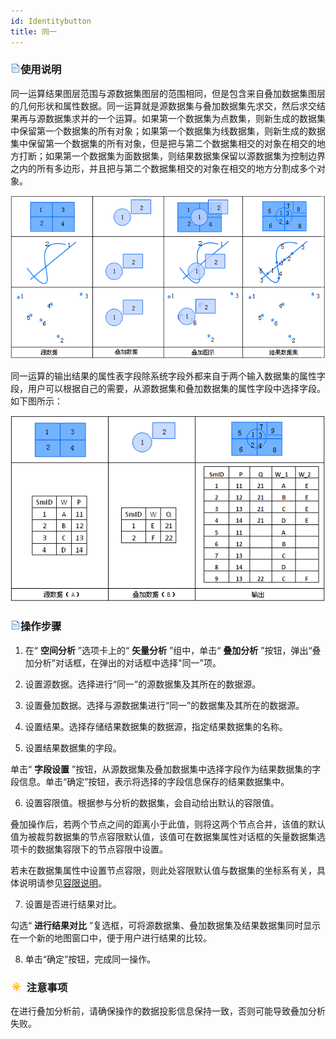 ```yaml
---
id: Identitybutton
title: 同一
---
```



### ![](../../../img/read.gif)使用说明

同一运算结果图层范围与源数据集图层的范围相同，但是包含来自叠加数据集图层的几何形状和属性数据。同一运算就是源数据集与叠加数据集先求交，然后求交结果再与源数据集求并的一个运算。如果第一个数据集为点数集，则新生成的数据集中保留第一个数据集的所有对象；如果第一个数据集为线数据集，则新生成的数据集中保留第一个数据集的所有对象，但是把与第二个数据集相交的对象在相交的地方打断；如果第一个数据集为面数据集，则结果数据集保留以源数据集为控制边界之内的所有多边形，并且把与第二个数据集相交的对象在相交的地方分割成多个对象。
 
![](img/identitybuttonoperation.png)  
  
同一运算的输出结果的属性表字段除系统字段外都来自于两个输入数据集的属性字段，用户可以根据自己的需要，从源数据集和叠加数据集的属性字段中选择字段。如下图所示：

![](img/identitybuttonproperty.png)     

### ![](../../../img/read.gif)操作步骤

  1. 在“ **空间分析** ”选项卡上的“ **矢量分析** ”组中，单击“ **叠加分析** ”按钮，弹出“叠加分析”对话框，在弹出的对话框中选择"同一"项。

  2. 设置源数据。选择进行“同一”的源数据集及其所在的数据源。

  3. 设置叠加数据。选择与源数据集进行“同一”的数据集及其所在的数据源。

  4. 设置结果。选择存储结果数据集的数据源，指定结果数据集的名称。

  5. 设置结果数据集的字段。 

单击“ **字段设置** ”按钮，从源数据集及叠加数据集中选择字段作为结果数据集的字段信息。单击“确定”按钮，表示将选择的字段信息保存的结果数据集中。

  6. 设置容限值。根据参与分析的数据集，会自动给出默认的容限值。

叠加操作后，若两个节点之间的距离小于此值，则将这两个节点合并，该值的默认值为被裁剪数据集的节点容限默认值，该值可在数据集属性对话框的矢量数据集选项卡的数据集容限下的节点容限中设置。

若未在数据集属性中设置节点容限，则此处容限默认值与数据集的坐标系有关，具体说明请参见[容限说明](../../../DataProcessing/Tolerance.htm)。

  7. 设置是否进行结果对比。

勾选“ **进行结果对比** ”复选框，可将源数据集、叠加数据集及结果数据集同时显示在一个新的地图窗口中，便于用户进行结果的比较。

  8. 单击“确定”按钮，完成同一操作。

### ![](../../../img/note.png) 注意事项

在进行叠加分析前，请确保操作的数据投影信息保持一致，否则可能导致叠加分析失败。

